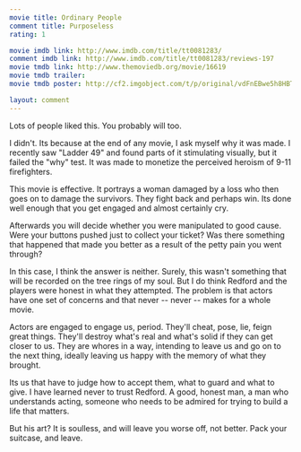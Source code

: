 ```yaml
---
movie title: Ordinary People
comment title: Purposeless
rating: 1

movie imdb link: http://www.imdb.com/title/tt0081283/
comment imdb link: http://www.imdb.com/title/tt0081283/reviews-197
movie tmdb link: http://www.themoviedb.org/movie/16619
movie tmdb trailer: 
movie tmdb poster: http://cf2.imgobject.com/t/p/original/vdFnEBwe5h8HBT96QvbJxZxyzXO.jpg

layout: comment
---
```


Lots of people liked this. You probably will too.

I didn't. Its because at the end of any movie, I ask myself why it was made. I recently saw "Ladder 49" and found parts of it stimulating visually, but it failed the "why" test. It was made to monetize the perceived heroism of 9-11 firefighters.

This movie is effective. It portrays a woman damaged by a loss who then goes on to damage the survivors. They fight back and perhaps win. Its done well enough that you get engaged and almost certainly cry.

Afterwards you will decide whether you were manipulated to good cause. Were your buttons pushed just to collect your ticket? Was there something that happened that made you better as a result of the petty pain you went through?

In this case, I think the answer is neither. Surely, this wasn't something that will be recorded on the tree rings of my soul. But I do think Redford and the players were honest in what they attempted. The problem is that actors have one set of concerns and that never -- never -- makes for a whole movie.

Actors are engaged to engage us, period. They'll cheat, pose, lie, feign great things. They'll destroy what's real and what's solid if they can get closer to us. They are whores in a way, intending to leave us and go on to the next thing, ideally leaving us happy with the memory of what they brought.

Its us that have to judge how to accept them, what to guard and what to give. I have learned never to trust Redford. A good, honest man, a man who understands acting, someone who needs to be admired for trying to build a life that matters.

But his art? It is soulless, and will leave you worse off, not better. Pack your suitcase, and leave.